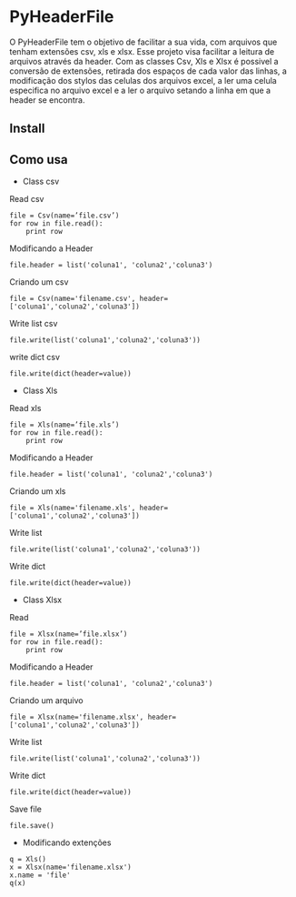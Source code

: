# PyHeaderFile

O PyHeaderFile tem o objetivo de facilitar a sua vida, com arquivos que tenham extensões csv, xls e xlsx. 
Esse projeto visa facilitar a leitura de arquivos através da header. Com as classes Csv, Xls e Xlsx é possivel 
a conversão de extensões, retirada dos espaços de cada valor das linhas, a modificação dos stylos das celulas
dos arquivos excel, a ler uma celula especifica no arquivo excel e a ler o arquivo setando a linha em que a header se encontra. 

## Install

## Como usa
* Class csv

Read csv
```
file = Csv(name=’file.csv’)
for row in file.read():
    print row  
```

Modificando a Header
```
file.header = list('coluna1', 'coluna2','coluna3')
```

Criando um csv
```
file = Csv(name='filename.csv', header=['coluna1','coluna2','coluna3'])
```

Write list csv
```
file.write(list('coluna1','coluna2','coluna3'))
```

write dict csv
```
file.write(dict(header=value))
```
* Class Xls

Read xls
```
file = Xls(name=’file.xls’)
for row in file.read():
    print row  
```

Modificando a Header
```
file.header = list('coluna1', 'coluna2','coluna3')
```

Criando um xls
```
file = Xls(name='filename.xls', header=['coluna1','coluna2','coluna3'])
```

Write list
```
file.write(list('coluna1','coluna2','coluna3'))
```

Write dict
```
file.write(dict(header=value))
```

* Class Xlsx

Read
```
file = Xlsx(name=’file.xlsx’)
for row in file.read():
    print row  
```

Modificando a Header
```
file.header = list('coluna1', 'coluna2','coluna3')
```

Criando um arquivo
```
file = Xlsx(name='filename.xlsx', header=['coluna1','coluna2','coluna3'])
```

Write list
```
file.write(list('coluna1','coluna2','coluna3'))
```

Write dict
```
file.write(dict(header=value))
```

Save file
```
file.save()
```

* Modificando extenções
```
q = Xls()
x = Xlsx(name='filename.xlsx')
x.name = 'file'
q(x)
```

